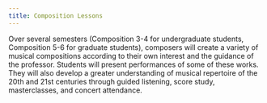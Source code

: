 ```yaml
---
title: Composition Lessons
---
```


Over several semesters (Composition 3-4 for undergraduate students, Composition 5-6 for graduate students), composers will create a variety of musical compositions according to their own interest and the guidance of the professor. Students will present performances of some of these works. They will also develop a greater understanding of musical repertoire of the 20th and 21st centuries through guided listening, score study, masterclasses, and concert attendance.
